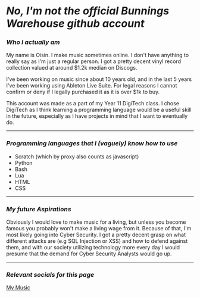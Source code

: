# ***No, I'm not the official Bunnings Warehouse github account***

### *Who I actually am*
My name is Oisin. I make music sometimes online. I don't have anything to really say as I'm just a regular person. I got a pretty decent vinyl record collection valued at around $1.2k median on Discogs.

I've been working on music since about 10 years old, and in the last 5 years I've been working using Ableton Live Suite. For legal reasons I cannot confirm or deny if I legally purchased it as it is over $1k to buy.

This account was made as a part of my Year 11 DigiTech class. I chose DigiTech as I think learning a programming language would be a useful skill in the future, especially as I have projects in mind that I want to eventually do.

___
### ***Programming languages that I (vaguely) know how to use***
- Scratch (which by proxy also counts as javascript)
- Python
- Bash
- Lua
- HTML
- CSS

___

### ***My future Aspirations***
Obviously I would love to make music for a living, but unless you become famous you probably won't make a living wage from it. Because of that, I'm most likely going into Cyber Security. I got a pretty decent grasp on what different attacks are (e.g SQL Injection or XSS) and how to defend against them, and with our society utilizing technology more every day I would presume that the demand for Cyber Security Analysts would go up.

___
### ***Relevant socials for this page***

[My Music](https://aroundcore.bandcamp.com)

